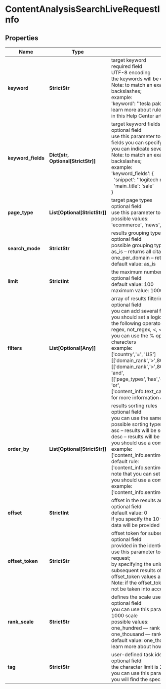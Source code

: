 # ContentAnalysisSearchLiveRequestInfo


## Properties

| Name | Type | Description | Notes |
|------------ | ------------- | ------------- | -------------|
**keyword** | **StrictStr** | target keyword<br>required field<br>UTF-8 encoding<br>the keywords will be converted to a lowercase format;<br>Note: to match an exact phrase instead of a stand-alone keyword, use double quotes and backslashes;<br>example:<br>'keyword': '\'tesla palo alto\''<br>learn more about rules and limitations of keyword and keywords fields in DataForSEO APIs in this Help Center article |[optional]|
**keyword_fields** | **Dict[str, Optional[StrictStr]]** | target keyword fields and target keywords<br>optional field<br>use this parameter to filter the dataset by keywords that certain fields should contain;<br>fields you can specify: title, main_title, previous_title, snippet<br>you can indicate several fields;<br>Note: to match an exact phrase instead of a stand-alone keyword, use double quotes and backslashes;<br>example:<br>'keyword_fields': {<br>    'snippet': '\'logitech mouse\'',<br>    'main_title': 'sale'<br>} |[optional]|
**page_type** | **List[Optional[StrictStr]]** | target page types<br>optional field<br>use this parameter to filter the dataset by page types<br>possible values:<br>'ecommerce', 'news', 'blogs', 'message-boards', 'organization' |[optional]|
**search_mode** | **StrictStr** | results grouping type<br>optional field<br>possible grouping types:<br>as_is – returns all citations for the target keyword<br>one_per_domain – returns one citation of the keyword per domain<br>default value: as_is |[optional]|
**limit** | **StrictInt** | the maximum number of returned citations<br>optional field<br>default value: 100<br>maximum value: 1000 |[optional]|
**filters** | **List[Optional[Any]]** | array of results filtering parameters<br>optional field<br>you can add several filters at once (8 filters maximum)<br>you should set a logical operator and, or between the conditions<br>the following operators are supported:<br>regex, not_regex, <, <=, >, >=, =, <>, in, not_in, like,not_like, match, not_match<br>you can use the % operator with like and not_like to match any string of zero or more characters<br>example:<br>['country','=', 'US']<br>[['domain_rank','>',800],'and',['content_info.connotation_types.negative','>',0.9]]<br>[['domain_rank','>',800],<br>'and',<br>[['page_types','has','ecommerce'],<br>'or',<br>['content_info.text_category','has',10994]]]<br>for more information about filters, please refer to Content Analysis API – Filters |[optional]|
**order_by** | **List[Optional[StrictStr]]** | results sorting rules<br>optional field<br>you can use the same values as in the filters array to sort the results<br>possible sorting types:<br>asc – results will be sorted in the ascending order<br>desc – results will be sorted in the descending order<br>you should use a comma to set up a sorting type<br>example:<br>['content_info.sentiment_connotations.anger,desc']<br>default rule:<br>['content_info.sentiment_connotations.anger,desc']<br>note that you can set no more than three sorting rules in a single request<br>you should use a comma to separate several sorting rules<br>example:<br>['content_info.sentiment_connotations.anger,desc','keyword_data.keyword_info.cpc,desc'] |[optional]|
**offset** | **StrictInt** | offset in the results array of returned citations<br>optional field<br>default value: 0<br>if you specify the 10 value, the first ten citations in the results array will be omitted and the data will be provided for the successive citations |[optional]|
**offset_token** | **StrictStr** | offset token for subsequent requests<br>optional field<br>provided in the identical field of the response to each request;<br>use this parameter to avoid timeouts while trying to obtain over 10,000 results in a single request;<br>by specifying the unique offset_token value from the response array, you will get the subsequent results of the initial task;<br>offset_token values are unique for each subsequent task<br>Note: if the offset_token is specified in the request, all other parameters except limit will not be taken into account when processing a task |[optional]|
**rank_scale** | **StrictStr** | defines the scale used for calculating and displaying the domain_rank, and url_rank values<br>optional field<br>you can use this parameter to choose whether rank values are presented on a 0–100 or 0–1000 scale<br>possible values:<br>one_hundred — rank values are displayed on a 0–100 scale<br>one_thousand — rank values are displayed on a 0–1000 scale<br>default value: one_thousand<br>learn more about how this parameter works in this Help Center article |[optional]|
**tag** | **StrictStr** | user-defined task identifier<br>optional field<br>the character limit is 255<br>you can use this parameter to identify the task and match it with the result<br>you will find the specified tag value in the data object of the response |[optional]|